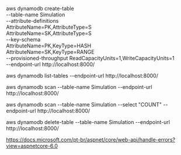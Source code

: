 aws dynamodb create-table \
    --table-name Simulation \
    --attribute-definitions \
        AttributeName=PK,AttributeType=S \
        AttributeName=SK,AttributeType=S \
    --key-schema \
        AttributeName=PK,KeyType=HASH \
        AttributeName=SK,KeyType=RANGE \
    --provisioned-throughput ReadCapacityUnits=1,WriteCapacityUnits=1 \
    --endpoint-url http://localhost:8000/

aws dynamodb list-tables --endpoint-url http://localhost:8000/

aws dynamodb scan --table-name Simulation --endpoint-url http://localhost:8000/

aws dynamodb scan --table-name Simulation --select "COUNT" --endpoint-url http://localhost:8000/

aws dynamodb delete-table --table-name Simulation --endpoint-url http://localhost:8000/

https://docs.microsoft.com/pt-br/aspnet/core/web-api/handle-errors?view=aspnetcore-6.0